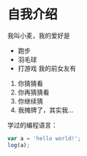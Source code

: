 # 自我介绍
我叫小麦，我的爱好是
* 跑步
* 羽毛球
* 打游戏
我的前女友有
1. 你猜猜看
2. 你再猜猜看
3. 你继续猜
4. 我摊牌了，其实我...

学过的编程语言：
```javascript
var a = 'hello world!';
log(a);
```